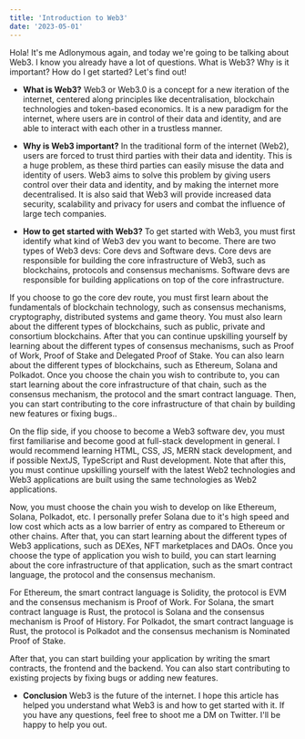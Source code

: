 ```yaml
---
title: 'Introduction to Web3'
date: '2023-05-01'
---
```


 Hola! It's me Adlonymous again, and today we're going to be talking about Web3. I know you already have a lot of questions. What is Web3? Why is it important? How do I get started? Let's find out!

- **What is Web3?**
 Web3 or Web3.0 is a concept for a new iteration of the internet, centered along principles like decentralisation, blockchain technologies and token-based economics. It is a new paradigm for the internet, where users are in control of their data and identity, and are able to interact with each other in a trustless manner. 

- **Why is Web3 important?**
 In the traditional form of the internet (Web2), users are forced to trust third parties with their data and identity. This is a huge problem, as these third parties can easily misuse the data and identity of users. Web3 aims to solve this problem by giving users control over their data and identity, and by making the internet more decentralised. It is also said that Web3 will provide increased data security, scalability and privacy for users and combat the influence of large tech companies. 

- **How to get started with Web3?**
 To get started with Web3, you must first identify what kind of Web3 dev you want to become. There are two types of Web3 devs: Core devs and Software devs. Core devs are responsible for building the core infrastructure of Web3, such as blockchains, protocols and consensus mechanisms. Software devs are responsible for building applications on top of the core infrastructure.

 If you choose to go the core dev route, you must first learn about the fundamentals of blockchain technology, such as consensus mechanisms, cryptography, distributed systems and game theory. You must also learn about the different types of blockchains, such as public, private and consortium blockchains. After that you can continue upskilling yourself by learning about the different types of consensus mechanisms, such as Proof of Work, Proof of Stake and Delegated Proof of Stake. You can also learn about the different types of blockchains, such as Ethereum, Solana and Polkadot. Once you choose the chain you wish to contribute to, you can start learning about the core infrastructure of that chain, such as the consensus mechanism, the protocol and the smart contract language. Then, you can start contributing to the core infrastructure of that chain by building new features or fixing bugs..

 On the flip side, if you choose to become a Web3 software dev, you must first familiarise and become good at full-stack development in general. I would recommend learning HTML, CSS, JS, MERN stack development, and if possible NextJS, TypeScript and Rust development. Note that after this, you must continue upskilling yourself with the latest Web2 technologies and Web3 applications are built using the same technologies as Web2 applications.

 Now, you must choose the chain you wish to develop on like Ethereum, Solana, Polkadot, etc. I personally prefer Solana due to it's high speed and low cost which acts as a low barrier of entry as compared to Ethereum or other chains. After that, you can start learning about the different types of Web3 applications, such as DEXes, NFT marketplaces and DAOs. Once you choose the type of application you wish to build, you can start learning about the core infrastructure of that application, such as the smart contract language, the protocol and the consensus mechanism.

 For Ethereum, the smart contract language is Solidity, the protocol is EVM and the consensus mechanism is Proof of Work. For Solana, the smart contract language is Rust, the protocol is Solana and the consensus mechanism is Proof of History. For Polkadot, the smart contract language is Rust, the protocol is Polkadot and the consensus mechanism is Nominated Proof of Stake. 

 After that, you can start building your application by writing the smart contracts, the frontend and the backend. You can also start contributing to existing projects by fixing bugs or adding new features.

- **Conclusion**
 Web3 is the future of the internet. I hope this article has helped you understand what Web3 is and how to get started with it. If you have any questions, feel free to shoot me a DM on Twitter. I'll be happy to help you out.